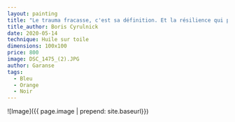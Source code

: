 ```yaml
---
layout: painting
title: "Le trauma fracasse, c'est sa définition. Et la résilience qui permet de se remettre à vivre associe la souffrance avec le plaisir de triompher. Curieux couple !" 
title_author: Boris Cyrulnick
date: 2020-05-14
technique: Huile sur toile
dimensions: 100x100
price: 800
image: DSC_1475_(2).JPG
author: Garanse
tags:
  - Bleu
  - Orange
  - Noir
---
```

![Image]({{ page.image | prepend: site.baseurl}})